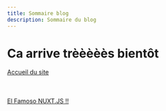 ```yaml
---
title: Sommaire blog
description: Sommaire du blog
---
```


# Ca arrive trèèèèès bientôt



<a href="http://thierry-go-dev.fr">Accueil du site</a>
<br>
<br>
<br>
<br>
[El Famoso NUXT.JS !!](https://nuxtjs.org)
<br>
<br>
<br>